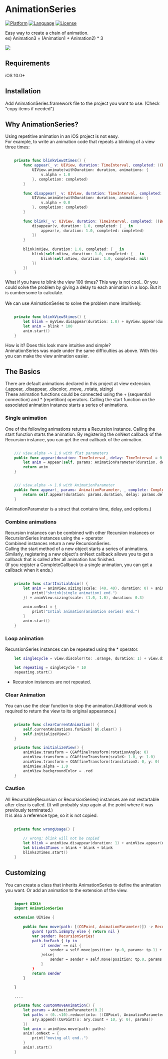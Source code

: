 # AnimationSeries

[![Platform](http://img.shields.io/badge/platform-ios-blue.svg?style=flat
)](https://developer.apple.com/iphone/index.action)
[![Language](http://img.shields.io/badge/language-swift-brightgreen.svg?style=flat
)](https://developer.apple.com/swift)
[![License](http://img.shields.io/badge/license-MIT-lightgrey.svg?style=flat
)](http://mit-license.org)


Easy way to create a chain of animation. <br />
ex) Animation3 = (Animation1 + Animation2) * 3 <br />


![](https://github.com/gearmamn06/AnimationSeries/blob/master/AnimationSeries-Demo/AnimationSeries-Demo/demo.gif)


## Requirements

iOS 10.0+ 


## Installation

Add AnimationSeries.framework file to the project you want to use. (Check "copy items if needed")



## Why AnimationSeries?

Using repetitive animation in an iOS project is not easy. <br />
For example, to write an animation code that repeats a blinking of a view three times:

```swift

    private func blinkView3times() {
        func appear(_ v: UIView, duration: TimeInterval, completed: ((Bool) -> Void)?) {
            UIView.animate(withDuration: duration, animations: {
                v.alpha = 1.0
            }, completion: completed)
        }
        
        func disappear(_ v: UIView, duration: TimeInterval, completed: ((Bool) -> Void)?) {
            UIView.animate(withDuration: duration, animations: {
                v.alpha = 0.0
            }, completion: completed)
        }
        
        func blink(_ v: UIView, duration: TimeInterval, completed: ((Bool) -> Void)?) {
            disappear(v, duration: 1.0, completed: { _ in
                appear(v, duration: 1.0, completed: completed)
            })
        }
        
        blink(mView, duration: 1.0, completed: { _ in
            blink(self.mView, duration: 1.0, completed: { _ in
                blink(self.mView, duration: 1.0, completed: nil)
            })
        })
    }

```

What if you have to blink the view 100 times? This way is not cool.. Or you could solve the problem by giving a delay to each animation in a loop. But it is cumbersome to calculate. <br /> <br />
We can use AnimationSeries to solve the problem more intuitively.

```swift

    private func blinkView3times() {
        let blink = myView.disappear(duration: 1.0) + myView.appear(duration: 1.0)
        let anim = blink * 100
        anim.start()
    }

```

How is it? Does this look more intuitive and simple? <br />
AnimationSeries was made under the same difficulties as above. With this you can make the view animation easier.


## The Basics

There are default animations declared in this project at view extension.(.appear, .disappear, .discolor, .move, .rotate, sizing) <br />
These animation functions could be connected using the + (sequential connection) and * (repetition) operators.
Calling the start function on the associated animation instance starts a series of animations.


### Single animation

One of the following animations returns a Recursion instance. Calling the start function starts the animation. By registering the onNext callback of the Recursion instance, you can get the end callback of the animation.

```swift

    /// view.alpha -> 1.0 with flat parameters
    public func appear(duration: TimeInterval, delay: TimeInterval = 0.0, options: UIView.AnimationOptions = [], _ complete: CompleteCallback? = nil) -> Recursion {
        let anim = Appear(self, params: AnimationParameter(duration, delay: delay, options: options), complete)
        return anim
    }


    /// view.alpha -> 1.0 with AnimationParameter
    public func appear(_ params: AnimationParameter, _ complete: CompleteCallback? = nil) -> Recursion {
        return self.appear(duration: params.duration, delay: params.delay, options: params.options, complete)
    }

```
(AnimationParameter is a struct that contains time, delay, and options.)


### Combine animations

Recursion instances can be combined with other Recursion instances or RecursionSeries instances using the + operator <br />
Combined instances return a new RecursionSeries. <br />
Calling the start method of a new object starts a series of animations. Similarly, registering a new object's onNext callback allows you to get a callback that is called after all animation has finished. <br />
(If you register a CompleteCallback to a single animation, you can get a callback when it ends.)

```swift

    private func startInitialAnim() {
        let anim = animView.sizing(scale: (40, 40), duration: 0) + animView.sizing(scale: (0.6, 0.6), duration: 1.6, { _ in
            print("shrink(single animation) end.")
        }) + animView.sizing(scale: (1.0, 1.0), duration: 0.3)
        
        anim.onNext = {
            print("Intial animation(animation series) end.")
        }
        anim.start()
    }

```


### Loop animation

RecursionSeries instances can be repeated using the * operator.

```swift
    let singleCycle = view.discolor(to: .orange, duration: 1) + view.discolor(to: .yellow, duration: 1) + view.discolor(to: .green, duration: 1) + view.discolor(to: .blue, duration: 1) + view.discolor(to: .purple, duration: 1)

    let repeating = singleCycle * 10
    repeating.start()

```
* Recursion instances are not repeated. 


### Clear Animation

You can use the clear function to stop the animation.(Additional work is required to return the view to its original appearance.)

```swift

    private func clearCurrentAnimation() {
        self.currentAnimations.forEach{ $0.clear() }
        self.initializeView()
    }

    private func initializeView() {
        animView.transform = CGAffineTransform(rotationAngle: 0)
        animView.transform = CGAffineTransform(scaleX: 1.0, y: 1.0)
        animView.transform = CGAffineTransform(translationX: 0, y: 0)
        animView.alpha = 1.0
        animView.backgroundColor = .red
    }

```

### Caution

All Recursable(Recursion or RecursionSeries) instances are not restartable after clear is called. (It will probably stop again at the point where it was previously terminated.) <br />
It is also a reference type, so it is not copied.

```swift
 
    private func wrongUsage() {
        
        // wrong: blink will not be copied
        let blink = animView.disappear(duration: 1) + animView.appear(duration: 1)
        let blinks3Times = blink + blink + blink
        blinks3Times.start()
    }

```


## Customizing

You can create a class that inherits AnimationSeries to define the animation you want. Or add an animation to the extension of the view.

```swift

    import UIKit
    import AnimationSeries

    extension UIView {
        
        public func move(path: [(CGPoint, AnimationParameter)]) -> RecursionSeries? {
            guard !path.isEmpty else { return nil }
            var sender: RecursionSeries!
            path.forEach { tp in
                if sender == nil {
                    sender = self.move(position: tp.0, params: tp.1) + self.move(position: tp.0, params: AnimationParameter(0.0))
                }else{
                    sender = sender + self.move(position: tp.0, params: tp.1)
                }
            }
            return sender
        }
        
    }

    ....

    private func customMoveAnimation() {
        let params = AnimationParameter(0.2)
        let paths = (0..<10).reduce(into: [(CGPoint, AnimationParameter)](), { ary, n in
            ary.append((CGPoint(x: ary.count + 10, y: 0), params))
        })
        let anim = animView.move(path: paths)
        anim?.onNext = {
            print("moving all end..")
        }
        anim?.start()
    }

```




